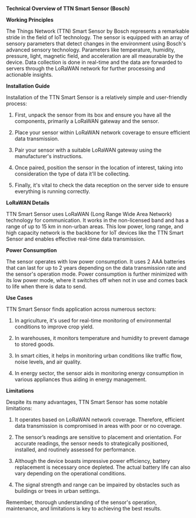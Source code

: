 **Technical Overview of TTN Smart Sensor (Bosch)**

**Working Principles**

The Things Network (TTN) Smart Sensor by Bosch represents a remarkable stride in the field of IoT technology. The sensor is equipped with an array of sensory parameters that detect changes in the environment using Bosch's advanced sensory technology. Parameters like temperature, humidity, pressure, light, magnetic field, and acceleration are all measurable by the device. Data collection is done in real-time and the data are forwarded to servers through the LoRaWAN network for further processing and actionable insights.

**Installation Guide**

Installation of the TTN Smart Sensor is a relatively simple and user-friendly process:

1. First, unpack the sensor from its box and ensure you have all the components, primarily a LoRaWAN gateway and the sensor.

2. Place your sensor within LoRaWAN network coverage to ensure efficient data transmission.

3. Pair your sensor with a suitable LoRaWAN gateway using the manufacturer's instructions.

4. Once paired, position the sensor in the location of interest, taking into consideration the type of data it'll be collecting.

5. Finally, it's vital to check the data reception on the server side to ensure everything is running correctly.

**LoRaWAN Details**

TTN Smart Sensor uses LoRaWAN (Long Range Wide Area Network) technology for communication. It works in the non-licensed band and has a range of up to 15 km in non-urban areas. This low power, long range, and high capacity network is the backbone for IoT devices like the TTN Smart Sensor and enables effective real-time data transmission.

**Power Consumption**

The sensor operates with low power consumption. It uses 2 AAA batteries that can last for up to 2 years depending on the data transmission rate and the sensor's operation mode. Power consumption is further minimized with its low power mode, where it switches off when not in use and comes back to life when there is data to send.

**Use Cases**

TTN Smart Sensor finds application across numerous sectors:

1. In agriculture, it's used for real-time monitoring of environmental conditions to improve crop yield.

2. In warehouses, it monitors temperature and humidity to prevent damage to stored goods.

3. In smart cities, it helps in monitoring urban conditions like traffic flow, noise levels, and air quality.

4. In energy sector, the sensor aids in monitoring energy consumption in various appliances thus aiding in energy management.

**Limitations**

Despite its many advantages, TTN Smart Sensor has some notable limitations:

1. It operates based on LoRaWAN network coverage. Therefore, efficient data transmission is compromised in areas with poor or no coverage.

2. The sensor’s readings are sensitive to placement and orientation. For accurate readings, the sensor needs to strategically positioned, installed, and routinely assessed for performance.

3. Although the device boasts impressive power efficiency, battery replacement is necessary once depleted. The actual battery life can also vary depending on the operational conditions. 

4. The signal strength and range can be impaired by obstacles such as buildings or trees in urban settings. 

Remember, thorough understanding of the sensor's operation, maintenance, and limitations is key to achieving the best results.
